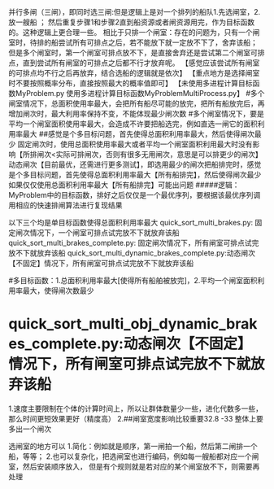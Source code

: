 并行多闸（三闸），即同时选三闸:但是逻辑上是对一个排列的船队1.先选闸室，2.放一艘船 ；
然后重复步骤1和步骤2直到船资源或者闸资源用完，作为目标函数的。这种逻辑上更合理一些。
相比于只排一个闸室：存在的问题为，只有一个闸室时，待排的船尝试所有可排点之后，若不能放下就一定放不下了，舍弃该船；
但是多个闸室时，第一个闸室可排点放不下，是直接舍弃还是尝试第二个闸室可排点，直到尝试所有闸室的可排点之后都不行才放弃呢。
【感觉应该尝试所有闸室的可排点均不行之后再放弃，结合选船的逻辑就是依次】
【重点地方是选择闸室时不要按照概率分布，直接按照最大的概率值即可】
【未使用多进程计算目标函数MyProblem.py
  使用多进程计算目标函数MyProblemMultiProcess.py】
  #多个闸室情况下，总面积使用率最大，会把所有船尽可能的放完，把所有船放完后，再增加闸次时，最大利用率保持不变，不能体现最少闸次数
  #多个闸室情况下，要是平均一个闸室面积使用率最大，会造成不许要把船选完，例如直选一闸它的面积利用率最大
  ##感觉是个多目标问题，首先使得总面积利用率最大，然后使得闸次最少
  固定闸次时，使用总面积使用率最大或者平均一个闸室面积利用最大时没有影响【所排闸次<实际可排闸次，否则有很多无用闸次，意思是可以排更少的闸次】
  动态闸次【目前最优，还需进行更多测试】，即选用最少的闸次把船排完时，感觉是个多目标问题，首先使得总面积利用率最大【所有船排完】，然后使得闸次最少
  如果仅仅使用总面积利用率最大【所有船排完】可能出问题
  #####逻辑：
  MyProblem中的目标函数，排好之后仅仅是一个最优序列，要根据该最优序列调用相应的快速排闸算法进行复现结果



  以下三个均是单目标函数使得总面积利用率最大
  quick_sort_multi_brakes.py: 固定闸次情况下，一个闸室可排点试完放不下就放弃该船
  quick_sort_multi_brakes_complete.py: 固定闸次情况下，所有闸室可排点试完放不下就放弃该船
  quick_sort_multi_dynamic_brakes_complete.py:动态闸次【不固定】情况下，所有闸室可排点试完放不下就放弃该船

  #多目标函数：1.总面积利用率最大[使得所有船舶被放完]，2.平均一个闸室面积利用率最大，使得闸次数最少
  # quick_sort_multi_obj_dynamic_brakes_complete.py:动态闸次【不固定】情况下，所有闸室可排点试完放不下就放弃该船


  1.速度主要限制在个体的计算时间上，所以让群体数量少一些，进化代数多一些，那么时间更短效果更好（精度高）
  2.##闸室宽度影响比较重要32.8 -33 整体上要多出一个闸次


选闸室的地方可以
1.简化：例如就是顺序，第一闸拍一个船，然后第二闸排一个船，等等；
2.也可以复杂化，把选闸室也进行编码，例如每一艘船都对应一个闸室，然后安装顺序放入，
但是有个规则就是若对应的某个闸室放不下，则需要再处理
